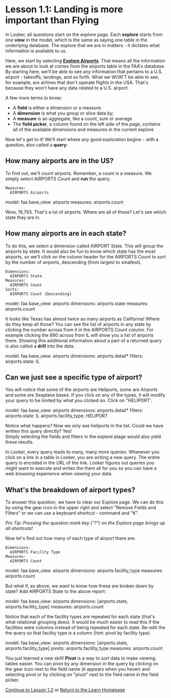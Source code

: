 # Lesson 1.1: Landing is more important than Flying

In Looker, all questions start on the explore page. Each **explore** starts from one **view** in the model, which is the same as saying one table in the underlying database. The explore that we are in matters - it dictates what information is available to us. 

Here, we start by selecting **[Explore Airports](/explore/faa/airports)**. That means all the information we are about to look at comes from the airports table in the FAA's database. By starting here, we'll be able to see any information that pertains to a U.S. airport - takeoffs, landings, and so forth. What we WON'T be able to see, for example,  are airlines that don't operate flights in the USA. That's because they won't have any data related to a U.S. airport.

A few more terms to know: 

- A **field** is either a dimension or a measure.
- A **dimension** is what you group or slice data by; 
- A **measure** is an aggregate, like a count, sum or average
- The **field picker**, a column found on the left side of the page, contains all of the available dimensions and measures in the current explore

Now let's get to it! We'll start where any good exploration begins - with a question, also called a **query**:

## How many airports are in the US?

To find out, we'll count airports. Remember, a count is a measure. We simply select AIRPORTS Count and **run** the query.

    Measures:  
      AIRPORTS Airports


<look height="75">
  model: faa
  base_view: airports
  measures: airports.count
</look>

Wow, 19,793.  That's a lot of airports.  Where are all of those?  Let's see which state they are in.  

## How many airports are in each state? 

To do this, we select a dimension called AIRPORT State. This will group the airports by state. It would also be fun to know which state has the most airports, so we'll click on the column header for the AIRPORTS Count to sort by the number of airports, descending (from largest to smallest).

    Dimensions: 
      AIRPORTS State
    Measures: 
      AIRPORTS Count
    Sorts: 
      AIRPORTS Count (Descending)


<look height="200">
  model: faa
  base_view: airports
  dimensions: airports.state
  measures: airports.count
</look>

It looks like Texas has almost twice as many airports as California! Where do they keep all those?  You can see the list of airports in any state by clicking the number across from it in the AIRPORTS Count column.  For example clicking the 890 across from IL will show you a list of airports there. Showing this additional information about a part of a returned query is also called a **drill** into the data.

<look height="200" width="100%">
  model: faa
  base_view: airports
  dimensions: airports.detail*
  filters:
    airports.state: IL
</look>

## Can we just see a specific type of airport?

You will notice that some of the airports are Heliports, some are Airports and some are Seaplane bases.  If you click on any of the types,  it will modify your query to be limited by what you clicked on.  Click on "HELIPORT'.  
 
<look height="200" width="100%">
  model: faa
  base_view: airports
  dimensions: airports.detail*
  filters:
    airports.state: IL
    airports.facility_type: HELIPORT
</look>


Notice what happens? Now we only see heliports in the list.   Could we have written this query directly?  Yes!  
Simply selecting the fields and filters in the explore plage would also yield these results.

In Looker, every query leads to many, many more queries. Whenever you click on a link in a table in Looker, you are writing a new query.  The entire query is encoded in the URL of the link.  Looker figures out queries you might want to execute and writes the them all for you so you can have a web browsing experience when viewing your data.

## What's the breakdown of airport types?

To answer this question, we have to clear our Explore page. We can do this by using the gear icon in the upper right and select "Remove Fields and Filters" or we can use a keyboard shortcut - command and "K". 

*Pro Tip: Pressing the question mark key ("?") on the Explore page brings up all shortcuts!* 

Now let's find out how many of each type of airport there are:

    Dimensions: 
      AIRPORTS Facility Type
    Measures: 
      AIRPORTS Count
 

<look height="200" width="100%">
  model: faa
  base_view: airports
  dimensions: airports.facility_type
  measures: airports.count
</look>

But what if, as above, we want to know how these are broken down by state? Add AIRPORTS State to the above report:

<look height="200" width="100%">
  model: faa
  base_view: airports
  dimensions: [airports.state, airports.facility_type]
  measures: airports.count
</look>

Notice that each of the facility types are repeated for each state (that's what relational grouping does).  It would be much easier to read this if the facilities were columns instead of being repeated for each state. Re-edit the the query so that facility type is a column (hint: pivot by facility type).  

<look height="300" width="100%">
  model: faa
  base_view: airports
  dimensions: [airports.state, airports.facility_type]
  pivots: airports.facility_type
  measures: airports.count
</look>

You just learned a new skill! **Pivot** is a way to sort data to make viewing tables easier. You can pivot by any dimension in the query by clicking on the gear icon next to the field name (it appears when you hover) and selecting pivot or by clicking on "pivot" next to the field name in the field picker.


 [Continue to Lesson 1.2](001_fly_away_home.md) or [Return to the Learn Homepage](/stories/lookml_design_patterns/000_index.md)
